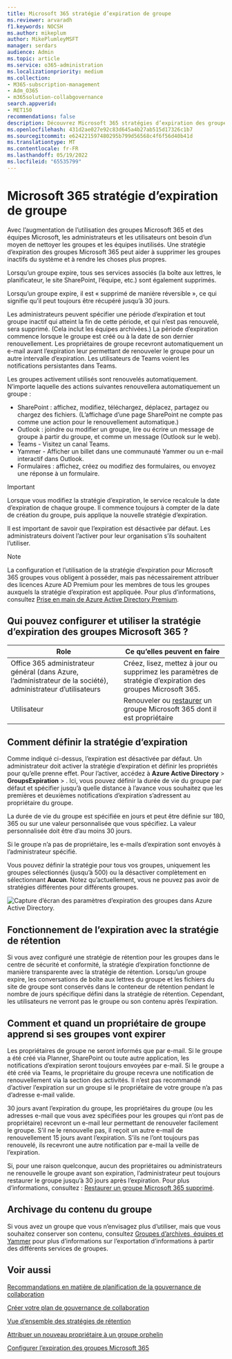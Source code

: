 ```yaml
---
title: Microsoft 365 stratégie d’expiration de groupe
ms.reviewer: arvaradh
f1.keywords: NOCSH
ms.author: mikeplum
author: MikePlumleyMSFT
manager: serdars
audience: Admin
ms.topic: article
ms.service: o365-administration
ms.localizationpriority: medium
ms.collection:
- M365-subscription-management
- Adm_O365
- m365solution-collabgovernance
search.appverid:
- MET150
recommendations: false
description: Découvrez Microsoft 365 stratégies d’expiration des groupes.
ms.openlocfilehash: 431d2ae027e92c83d645a4b27ab515d17326c1b7
ms.sourcegitcommit: e624221597480295b799d56568c4f6f56d40b41d
ms.translationtype: MT
ms.contentlocale: fr-FR
ms.lasthandoff: 05/19/2022
ms.locfileid: "65535799"
---
```

# <a name="microsoft-365-group-expiration-policy"></a>Microsoft 365 stratégie d’expiration de groupe

Avec l’augmentation de l’utilisation des groupes Microsoft 365 et des équipes Microsoft, les administrateurs et les utilisateurs ont besoin d’un moyen de nettoyer les groupes et les équipes inutilisés. Une stratégie d’expiration des groupes Microsoft 365 peut aider à supprimer les groupes inactifs du système et à rendre les choses plus propres.

Lorsqu’un groupe expire, tous ses services associés (la boîte aux lettres, le planificateur, le site SharePoint, l’équipe, etc.) sont également supprimés.

Lorsqu’un groupe expire, il est « supprimé de manière réversible », ce qui signifie qu’il peut toujours être récupéré jusqu’à 30 jours.

Les administrateurs peuvent spécifier une période d’expiration et tout groupe inactif qui atteint la fin de cette période, et qui n’est pas renouvelé, sera supprimé. (Cela inclut les équipes archivées.) La période d’expiration commence lorsque le groupe est créé ou à la date de son dernier renouvellement. Les propriétaires de groupe recevront automatiquement un e-mail avant l’expiration leur permettant de renouveler le groupe pour un autre intervalle d’expiration. Les utilisateurs de Teams voient les notifications persistantes dans Teams.

Les groupes activement utilisés sont renouvelés automatiquement. N’importe laquelle des actions suivantes renouvellera automatiquement un groupe :
- SharePoint : affichez, modifiez, téléchargez, déplacez, partagez ou chargez des fichiers. (L’affichage d’une page SharePoint ne compte pas comme une action pour le renouvellement automatique.)
- Outlook : joindre ou modifier un groupe, lire ou écrire un message de groupe à partir du groupe, et comme un message (Outlook sur le web).
- Teams - Visitez un canal Teams.
- Yammer - Afficher un billet dans une communauté Yammer ou un e-mail interactif dans Outlook.
- Formulaires : affichez, créez ou modifiez des formulaires, ou envoyez une réponse à un formulaire. 

> [!IMPORTANT]
> Lorsque vous modifiez la stratégie d’expiration, le service recalcule la date d’expiration de chaque groupe. Il commence toujours à compter de la date de création du groupe, puis applique la nouvelle stratégie d’expiration.

Il est important de savoir que l’expiration est désactivée par défaut. Les administrateurs doivent l’activer pour leur organisation s’ils souhaitent l’utiliser.

> [!NOTE]
> La configuration et l’utilisation de la stratégie d’expiration pour Microsoft 365 groupes vous obligent à posséder, mais pas nécessairement attribuer des licences Azure AD Premium pour les membres de tous les groupes auxquels la stratégie d’expiration est appliquée. Pour plus d’informations, consultez [Prise en main de Azure Active Directory Premium](/azure/active-directory/active-directory-get-started-premium).

## <a name="who-can-configure-and-use-the-microsoft-365-groups-expiration-policy"></a>Qui pouvez configurer et utiliser la stratégie d’expiration des groupes Microsoft 365 ?

|Role|Ce qu’elles peuvent en faire|
|---------|---------|
|Office 365 administrateur général (dans Azure, l’administrateur de la société), administrateur d’utilisateurs|Créez, lisez, mettez à jour ou supprimez les paramètres de stratégie d’expiration des groupes Microsoft 365.|
|Utilisateur|Renouveler ou [restaurer](/azure/active-directory/users-groups-roles/groups-restore-deleted) un groupe Microsoft 365 dont il est propriétaire|

## <a name="how-to-set-the-expiration-policy"></a>Comment définir la stratégie d’expiration

Comme indiqué ci-dessus, l’expiration est désactivée par défaut. Un administrateur doit activer la stratégie d’expiration et définir les propriétés pour qu’elle prenne effet. Pour l’activer, accédez à **Azure Active Directory** >  **GroupsExpiration** > . Ici, vous pouvez définir la durée de vie du groupe par défaut et spécifier jusqu’à quelle distance à l’avance vous souhaitez que les premières et deuxièmes notifications d’expiration s’adressent au propriétaire du groupe.

La durée de vie du groupe est spécifiée en jours et peut être définie sur 180, 365 ou sur une valeur personnalisée que vous spécifiez. La valeur personnalisée doit être d’au moins 30 jours.

Si le groupe n’a pas de propriétaire, les e-mails d’expiration sont envoyés à l’administrateur spécifié.

Vous pouvez définir la stratégie pour tous vos groupes, uniquement les groupes sélectionnés (jusqu’à 500) ou la désactiver complètement en sélectionnant **Aucun**. Notez qu’actuellement, vous ne pouvez pas avoir de stratégies différentes pour différents groupes.

![Capture d’écran des paramètres d’expiration des groupes dans Azure Active Directory.](../media/azure-groups-expiration-settings.png)

## <a name="how-expiry-works-with-the-retention-policy"></a>Fonctionnement de l’expiration avec la stratégie de rétention

Si vous avez configuré une stratégie de rétention pour les groupes dans le centre de sécurité et conformité, la stratégie d’expiration fonctionne de manière transparente avec la stratégie de rétention. Lorsqu’un groupe expire, les conversations de boîte aux lettres du groupe et les fichiers du site de groupe sont conservés dans le conteneur de rétention pendant le nombre de jours spécifique défini dans la stratégie de rétention. Cependant, les utilisateurs ne verront pas le groupe ou son contenu après l’expiration.

## <a name="how-and-when-a-group-owner-learns-if-their-groups-are-going-to-expire"></a>Comment et quand un propriétaire de groupe apprend si ses groupes vont expirer

Les propriétaires de groupe ne seront informés que par e-mail. Si le groupe a été créé via Planner, SharePoint ou toute autre application, les notifications d’expiration seront toujours envoyées par e-mail. Si le groupe a été créé via Teams, le propriétaire du groupe recevra une notification de renouvellement via la section des activités. Il n’est pas recommandé d’activer l’expiration sur un groupe si le propriétaire de votre groupe n’a pas d’adresse e-mail valide.

30 jours avant l’expiration du groupe, les propriétaires du groupe (ou les adresses e-mail que vous avez spécifiées pour les groupes qui n’ont pas de propriétaire) recevront un e-mail leur permettant de renouveler facilement le groupe. S’il ne le renouvelle pas, il reçoit un autre e-mail de renouvellement 15 jours avant l’expiration. S’ils ne l’ont toujours pas renouvelé, ils recevront une autre notification par e-mail la veille de l’expiration.

Si, pour une raison quelconque, aucun des propriétaires ou administrateurs ne renouvelle le groupe avant son expiration, l’administrateur peut toujours restaurer le groupe jusqu’à 30 jours après l’expiration. Pour plus d’informations, consultez : [Restaurer un groupe Microsoft 365 supprimé](https://support.office.com/article/restore-a-deleted-office-365-group-b7c66b59-657a-4e1a-8aa0-8163b1f4eb54).

## <a name="archiving-group-contents"></a>Archivage du contenu du groupe

Si vous avez un groupe que vous n’envisagez plus d’utiliser, mais que vous souhaitez conserver son contenu, consultez [Groupes d’archives, équipes et Yammer](end-life-cycle-groups-teams-sites-yammer.md) pour plus d’informations sur l’exportation d’informations à partir des différents services de groupes.

## <a name="related-topics"></a>Voir aussi

[Recommandations en matière de planification de la gouvernance de collaboration](collaboration-governance-overview.md#collaboration-governance-planning-recommendations)

[Créer votre plan de gouvernance de collaboration](collaboration-governance-first.md)

[Vue d’ensemble des stratégies de rétention](https://support.office.com/article/5e377752-700d-4870-9b6d-12bfc12d2423)

[Attribuer un nouveau propriétaire à un groupe orphelin](https://support.office.com/article/86bb3db6-8857-45d1-95c8-f6d540e45732)

[Configurer l’expiration des groupes Microsoft 365](/azure/active-directory/active-directory-groups-lifecycle-azure-portal)
